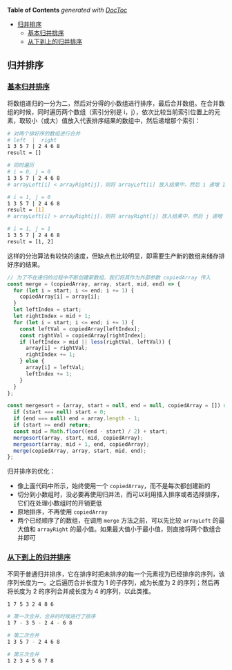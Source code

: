<!-- START doctoc generated TOC please keep comment here to allow auto update -->
<!-- DON'T EDIT THIS SECTION, INSTEAD RE-RUN doctoc TO UPDATE -->
**Table of Contents**  *generated with [DocToc](https://github.com/thlorenz/doctoc)*

- [归并排序](#%E5%BD%92%E5%B9%B6%E6%8E%92%E5%BA%8F)
  - [基本归并排序](#%E5%9F%BA%E6%9C%AC%E5%BD%92%E5%B9%B6%E6%8E%92%E5%BA%8F)
  - [从下到上的归并排序](#%E4%BB%8E%E4%B8%8B%E5%88%B0%E4%B8%8A%E7%9A%84%E5%BD%92%E5%B9%B6%E6%8E%92%E5%BA%8F)

<!-- END doctoc generated TOC please keep comment here to allow auto update -->

## 归并排序

### [基本归并排序](./mergesort.js)

将数组递归的一分为二，然后对分得的小数组进行排序，最后合并数组。在合并数组的时候，同时遍历两个数组（索引分别是 i，j），依次比较当前索引位置上的元素，取较小（或大）值放入代表排序结果的数组中，然后递增那个索引：

```bash
# 对两个排好序的数组进行合并
# left  |  right
1 3 5 7 | 2 4 6 8
result = []

# 同时遍历
# i = 0, j = 0
1 3 5 7 | 2 4 6 8
# arrayLeft[i] < arrayRight[j]，则将 arrayLeft[i] 放入结果中，然后 i 递增 1

# i = 1, j = 0
1 3 5 7 | 2 4 6 8
result = [1]
# arrayLeft[i] > arrayRight[j]，则将 arrayRight[j] 放入结果中，然后 j 递增 1

# i = 1, j = 1
1 3 5 7 | 2 4 6 8
result = [1, 2]
```

这样的分治算法有较快的速度，但缺点也比较明显，即需要生产新的数组来储存排好序的结果。

```javascript
// 为了不在递归的过程中不断创建新数组，我们将其作为外部参数 copiedArray 传入
const merge = (copiedArray, array, start, mid, end) => {
  for (let i = start; i <= end; i += 1) {
    copiedArray[i] = array[i];
  }
  let leftIndex = start;
  let rightIndex = mid + 1;
  for (let i = start; i <= end; i += 1) {
    const leftVal = copiedArray[leftIndex];
    const rightVal = copiedArray[rightIndex];
    if (leftIndex > mid || less(rightVal, leftVal)) {
      array[i] = rightVal;
      rightIndex += 1;
    } else {
      array[i] = leftVal;
      leftIndex += 1;
    }
  }
};

const mergesort = (array, start = null, end = null, copiedArray = []) => {
  if (start === null) start = 0;
  if (end === null) end = array.length - 1;
  if (start >= end) return;
  const mid = Math.floor((end - start) / 2) + start;
  mergesort(array, start, mid, copiedArray);
  mergesort(array, mid + 1, end, copiedArray);
  merge(copiedArray, array, start, mid, end);
};
```

归并排序的优化：

- 像上面代码中所示，始终使用一个 `copiedArray`，而不是每次都创建新的
- 切分到小数组时，没必要再使用归并法，而可以利用插入排序或者选择排序，它们在处理小数组时的开销更低
- 原地排序，不再使用 `copiedArray`
- 两个已经顺序了的数组，在调用 `merge` 方法之前，可以先比较 `arrayLeft` 的最大值和 `arrayRight` 的最小值。如果最大值小于最小值，则直接将两个数组合并即可

### [从下到上的归并排序](./bottom-up-mergesort.js)

不同于普通归并排序，它在排序时把未排序的每一个元素视为已经排序的序列，该序列长度为一。之后遍历合并长度为 1 的子序列，成为长度为 2 的序列；然后再将长度为 2 的序列合并成长度为 4 的序列，以此类推。

```bash
1 7 5 3 2 4 8 6

# 第一次合并，合并的时候进行了排序
1 7 - 3 5 - 2 4 - 6 8

# 第二次合并
1 3 5 7 - 2 4 6 8

# 第三次合并
1 2 3 4 5 6 7 8
```
